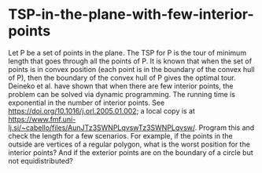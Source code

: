 # TSP-in-the-plane-with-few-interior-points

Let P be a set of points in the plane. The TSP for P is the tour of minimum length that goes through all the points of P. It is known that when the set of points is in convex position (each
point is in the boundary of the convex hull of P), then the boundary of the convex hull of P gives the optimal tour. Deineko et al. have shown that when there are few interior points, the problem can be solved via dynamic programming. The running time is exponential in the number of interior points. See https://doi.org/10.1016/j.orl.2005.01.002; a local copy is at https://www.fmf.uni-lj.si/~cabello/files/AunJTz3SWNPLqvswTz3SWNPLqvsw/. Program this and check the length for a few scenarios. For example, if the points in the outside are vertices of a regular polygon, what is the worst position for the interior points? And if the exterior points are on the boundary of a circle but not equidistributed?